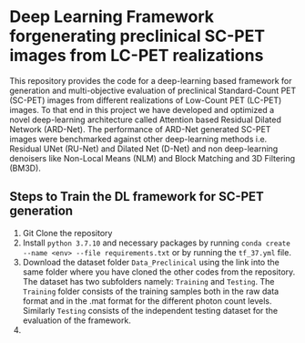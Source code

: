 # Deep Learning Framework forgenerating preclinical SC-PET images from LC-PET realizations
This repository provides the code for a deep-learning based framework for generation and multi-objective evaluation of preclinical Standard-Count PET (SC-PET) images from different realizations of Low-Count PET (LC-PET) images. To that end in this project we have developed and optimized a novel deep-learning architecture called Attention based Residual Dilated Network (ARD-Net). The performance of ARD-Net generated SC-PET images were benchmarked against other deep-learning methods i.e. Residual UNet (RU-Net) and Dilated Net (D-Net) and non deep-learning denoisers like Non-Local Means (NLM) and Block Matching and 3D Filtering (BM3D).

## Steps to Train the DL framework for SC-PET generation
1. Git Clone the repository
2. Install `python 3.7.10` and necessary packages by running `conda create --name <env> --file requirements.txt` or by running the `tf_37.yml` file. 
3. Download the dataset folder `Data_Preclinical` using the link into the same folder where you have cloned the other codes from the repository. The dataset has two subfolders namely: `Training` and `Testing`. The `Training` folder consists of the training samples both in the raw data format and in the .mat format for the different photon count levels. Similarly `Testing` consists of the independent testing dataset for the evaluation of the framework.
4. 


